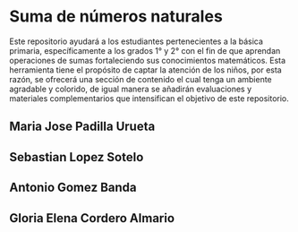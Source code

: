 # Suma de números naturales
Este repositorio ayudará a los estudiantes pertenecientes a la básica primaria, específicamente a los grados 1° y 2° con el fin de que aprendan operaciones de sumas fortaleciendo sus conocimientos matemáticos.
Esta herramienta tiene el propósito de captar la atención de los niños, por esta razón, se ofrecerá una sección de contenido  el cual tenga un ambiente agradable y colorido, de igual manera se añadirán evaluaciones y materiales complementarios que intensifican el objetivo de este repositorio.
## Maria Jose Padilla Urueta
## Sebastian Lopez Sotelo
## Antonio Gomez Banda 
##  Gloria Elena  Cordero  Almario
